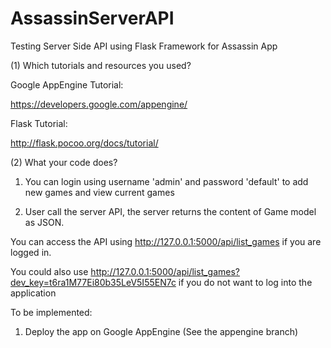 AssassinServerAPI
=================

Testing Server Side API using Flask Framework for Assassin App

(1) Which tutorials and resources you used?

Google AppEngine Tutorial:

https://developers.google.com/appengine/ 

Flask Tutorial: 

http://flask.pocoo.org/docs/tutorial/

(2) What your code does?

1. You can login using username 'admin' and password 'default' to add new games and view current games

2. User call the server API, the server returns the content of Game model as JSON.

 You can access the API using http://127.0.0.1:5000/api/list_games if you are logged in.

 You could also use http://127.0.0.1:5000/api/list_games?dev_key=t6ra1M77Ei80b35LeV5I55EN7c
if you do not want to log into the application

To be implemented:

1. Deploy the app on Google AppEngine (See the appengine branch)


